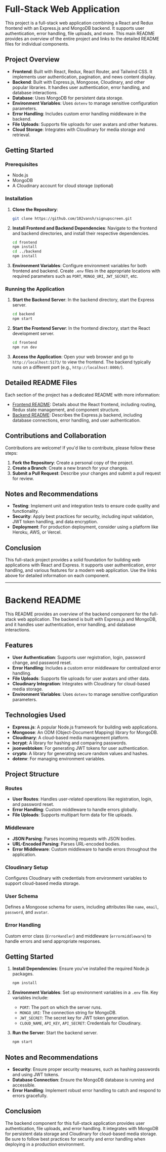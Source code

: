 # Full-Stack Web Application

This project is a full-stack web application combining a React and Redux frontend with an Express.js and MongoDB backend. It supports user authentication, error handling, file uploads, and more. This main README provides an overview of the entire project and links to the detailed README files for individual components.

## Project Overview
- **Frontend**: Built with React, Redux, React Router, and Tailwind CSS. It implements user authentication, pagination, and news content display.
- **Backend**: Built with Express.js, Mongoose, Cloudinary, and other popular libraries. It handles user authentication, error handling, and database interactions.
- **Database**: Uses MongoDB for persistent data storage.
- **Environment Variables**: Uses `dotenv` to manage sensitive configuration parameters.
- **Error Handling**: Includes custom error handling middleware in the backend.
- **File Uploads**: Supports file uploads for user avatars and other features.
- **Cloud Storage**: Integrates with Cloudinary for media storage and retrieval.

## Getting Started
### Prerequisites
- Node.js
- MongoDB
- A Cloudinary account for cloud storage (optional)

### Installation
1. **Clone the Repository**:
   ```bash
   git clone https://github.com/102vansh/signupscreen.git
   
   ```

2. **Install Frontend and Backend Dependencies**:
   Navigate to the frontend and backend directories, and install their respective dependencies.
   ```bash
   cd frontend
   npm install
   cd ../backend
   npm install
   ```

3. **Environment Variables**:
   Configure environment variables for both frontend and backend. Create `.env` files in the appropriate locations with required parameters such as `PORT`, `MONGO_URI`, `JWT_SECRET`, etc.

### Running the Application
1. **Start the Backend Server**:
   In the backend directory, start the Express server.
   ```bash
   cd backend
   npm start
   ```

2. **Start the Frontend Server**:
   In the frontend directory, start the React development server.
   ```bash
   cd frontend
   npm run dev
   ```

3. **Access the Application**:
   Open your web browser and go to `http://localhost:5173/` to view the frontend. The backend typically runs on a different port (e.g., `http://localhost:8000/`).

## Detailed README Files
Each section of the project has a dedicated README with more information:

- [Frontend README](./frontend/README.md): Details about the React frontend, including routing, Redux state management, and component structure.
- [Backend README](./backend/README.md): Describes the Express.js backend, including database connections, error handling, and user authentication.

## Contributions and Collaboration
Contributions are welcome! If you'd like to contribute, please follow these steps:

1. **Fork the Repository**: Create a personal copy of the project.
2. **Create a Branch**: Create a new branch for your changes.
3. **Submit a Pull Request**: Describe your changes and submit a pull request for review.

## Notes and Recommendations
- **Testing**: Implement unit and integration tests to ensure code quality and functionality.
- **Security**: Apply best practices for security, including input validation, JWT token handling, and data encryption.
- **Deployment**: For production deployment, consider using a platform like Heroku, AWS, or Vercel.

## Conclusion
This full-stack project provides a solid foundation for building web applications with React and Express. It supports user authentication, error handling, and various features for a modern web application. Use the links above for detailed information on each component.

---

# Backend README

This README provides an overview of the backend component for the full-stack web application. The backend is built with Express.js and MongoDB, and it handles user authentication, error handling, and database interactions.

## Features
- **User Authentication**: Supports user registration, login, password change, and password reset.
- **Error Handling**: Includes a custom error middleware for centralized error handling.
- **File Uploads**: Supports file uploads for user avatars and other data.
- **Cloudinary Integration**: Integrates with Cloudinary for cloud-based media storage.
- **Environment Variables**: Uses `dotenv` to manage sensitive configuration parameters.

## Technologies Used
- **Express.js**: A popular Node.js framework for building web applications.
- **Mongoose**: An ODM (Object-Document Mapping) library for MongoDB.
- **Cloudinary**: A cloud-based media management platform.
- **bcrypt**: A library for hashing and comparing passwords.
- **jsonwebtoken**: For generating JWT tokens for user authentication.
- **crypto**: A library for generating secure random values and hashes.
- **dotenv**: For managing environment variables.

## Project Structure
### Routes
- **User Routes**: Handles user-related operations like registration, login, and password reset.
- **Error Handling**: Custom middleware to handle errors globally.
- **File Uploads**: Supports multipart form data for file uploads.

### Middleware
- **JSON Parsing**: Parses incoming requests with JSON bodies.
- **URL-Encoded Parsing**: Parses URL-encoded bodies.
- **Error Middleware**: Custom middleware to handle errors throughout the application.

### Cloudinary Setup
Configures Cloudinary with credentials from environment variables to support cloud-based media storage.

### User Schema
Defines a Mongoose schema for users, including attributes like `name`, `email`, `password`, and `avatar`.

### Error Handling
Custom error class (`ErrorHandler`) and middleware (`errormiddleware`) to handle errors and send appropriate responses.

## Getting Started
1. **Install Dependencies**:
   Ensure you've installed the required Node.js packages.
   ```bash
   npm install
   ```

2. **Environment Variables**:
   Set up environment variables in a `.env` file. Key variables include:
   - `PORT`: The port on which the server runs.
   - `MONGO_URI`: The connection string for MongoDB.
   - `JWT_SECRET`: The secret key for JWT token generation.
   - `CLOUD_NAME`, `API_KEY`, `API_SECRET`: Credentials for Cloudinary.

3. **Run the Server**:
   Start the backend server.
   ```bash
   npm start
   ```

## Notes and Recommendations
- **Security**: Ensure proper security measures, such as hashing passwords and using JWT tokens.
- **Database Connection**: Ensure the MongoDB database is running and accessible.
- **Error Handling**: Implement robust error handling to catch and respond to errors gracefully.

## Conclusion
The backend component for this full-stack application provides user authentication, file uploads, and error handling. It integrates with MongoDB for persistent data storage and Cloudinary for cloud-based media storage. Be sure to follow best practices for security and error handling when deploying in a production environment.